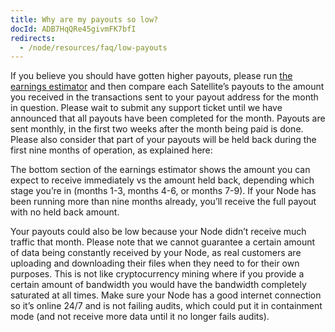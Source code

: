 ```yaml
---
title: Why are my payouts so low?
docId: ADB7HqQRe45givmFK7bfI
redirects:
  - /node/resources/faq/low-payouts
---
```


If you believe you should have gotten higher payouts, please run [the earnings estimator](https://forum.storj.io/t/earnings-calculator-update-2024-07-28-v14-1-0-now-shows-garbage-collection-progress-detailed-earnings-info-and-health-status-of-your-node-including-vetting-progress-and-garbage-collection-status/1794) and then compare each Satellite’s payouts to the amount you received in the transactions sent to your payout address for the month in question. Please wait to submit any support ticket until we have announced that all payouts have been completed for the month. Payouts are sent monthly, in the first two weeks after the month being paid is done. Please also consider that part of your payouts will be held back during the first nine months of operation, as explained here: [](docId:TPy59W2Kvxsj50ERIZ1hU)

The bottom section of the earnings estimator shows the amount you can expect to receive immediately vs the amount held back, depending which stage you’re in (months 1-3, months 4-6, or months 7-9). If your Node has been running more than nine months already, you’ll receive the full payout with no held back amount.

Your payouts could also be low because your Node didn’t receive much traffic that month. Please note that we cannot guarantee a certain amount of data being constantly received by your Node, as real customers are uploading and downloading their files when they need to for their own purposes. This is not like cryptocurrency mining where if you provide a certain amount of bandwidth you would have the bandwidth completely saturated at all times. Make sure your Node has a good internet connection so it’s online 24/7 and is not failing audits, which could put it in containment mode (and not receive more data until it no longer fails audits).
